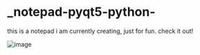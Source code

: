 # _notepad-pyqt5-python-
this is a notepad i am currently creating, just for fun. check it out!

![image](https://user-images.githubusercontent.com/43742265/184519929-634fa1d0-752f-4110-b01e-9d0ef49af4de.png)
